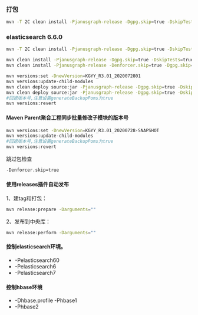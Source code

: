 ### 打包
```bash
mvn -T 2C clean install -Pjanusgraph-release -Dgpg.skip=true -DskipTests=true -Dtest.skip.tp=true -Drat.skip=true
```
### elasticsearch 6.6.0
```bash
mvn -T 2C clean install -Pjanusgraph-release -Dgpg.skip=true -DskipTests=true -Dtest.skip.tp=true -Drat.skip=true -Pelasticsearch6 -Dhbase.profile -Phbase1 -Delasticsearch.version=6.6.0

mvn clean install -Pjanusgraph-release -Dgpg.skip=true -DskipTests=true -Dtest.skip.tp=true -Drat.skip=true -Pelasticsearch6 -Dhbase.profile -Phbase1 -Delasticsearch.version=6.6.0 -Dmaven.javadoc.skip=true
mvn clean install -Pjanusgraph-release -Denforcer.skip=true -Dgpg.skip=true -DskipTests=true -Dtest.skip.tp=true -Drat.skip=true -Pelasticsearch6 -Delasticsearch.version=6.6.0 -Dmaven.javadoc.skip=true
```
```bash
mvn versions:set -DnewVersion=KGYY_R3.01_2020072801
mvn versions:update-child-modules
mvn clean deploy source:jar -Pjanusgraph-release -Dgpg.skip=true -DskipTests=true -Dtest.skip.tp=true -Drat.skip=true -Pelasticsearch6 -Dhbase.profile -Phbase1 -Delasticsearch.version=6.6.0
mvn clean deploy source:jar -Pjanusgraph-release -Dgpg.skip=true -DskipTests=true -Dtest.skip.tp=true -Drat.skip=true -Pelasticsearch6 -Delasticsearch.version=6.6.0
#回退版本号,注意设置generateBackupPoms为true
mvn versions:revert
```
#### Maven Parent聚合工程同步批量修改子模块的版本号
```bash
mvn versions:set -DnewVersion=KGYY_R3.01_20200728-SNAPSHOT
mvn versions:update-child-modules
#回退版本号,注意设置generateBackupPoms为true
mvn versions:revert
```
跳过包检查
```bash
-Denforcer.skip=true
```
#### 使用releases插件自动发布
1、建tag和打包：
```bash
mvn release:prepare -Darguments=""
```
2、发布到中央库：
```bash
mvn release:perform -Darguments=""
```
#### 控制elasticsearch环境。
* -Pelasticsearch60
* -Pelasticsearch6
* -Pelasticsearch7
#### 控制hbase环境
* -Dhbase.profile -Phbase1
* -Phbase2
